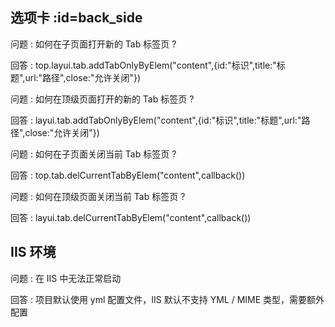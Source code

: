 ## 选项卡  :id=back_side

问题 : 如何在子页面打开新的 Tab 标签页 ? 

回答 : top.layui.tab.addTabOnlyByElem("content",{id:"标识",title:"标题",url:"路径",close:"允许关闭"})

问题 : 如何在顶级页面打开的新的 Tab 标签页 ?

回答 : layui.tab.addTabOnlyByElem("content",{id:"标识",title:"标题",url:"路径",close:"允许关闭"})

问题 : 如何在子页面关闭当前 Tab 标签页 ?

回答 : top.tab.delCurrentTabByElem("content",callback())

问题 : 如何在顶级页面关闭当前 Tab 标签页 ?

回答 : layui.tab.delCurrentTabByElem("content",callback())


## IIS 环境

问题 : 在 IIS 中无法正常启动

回答 : 项目默认使用 yml 配置文件，IIS 默认不支持 YML / MIME 类型，需要额外配置

